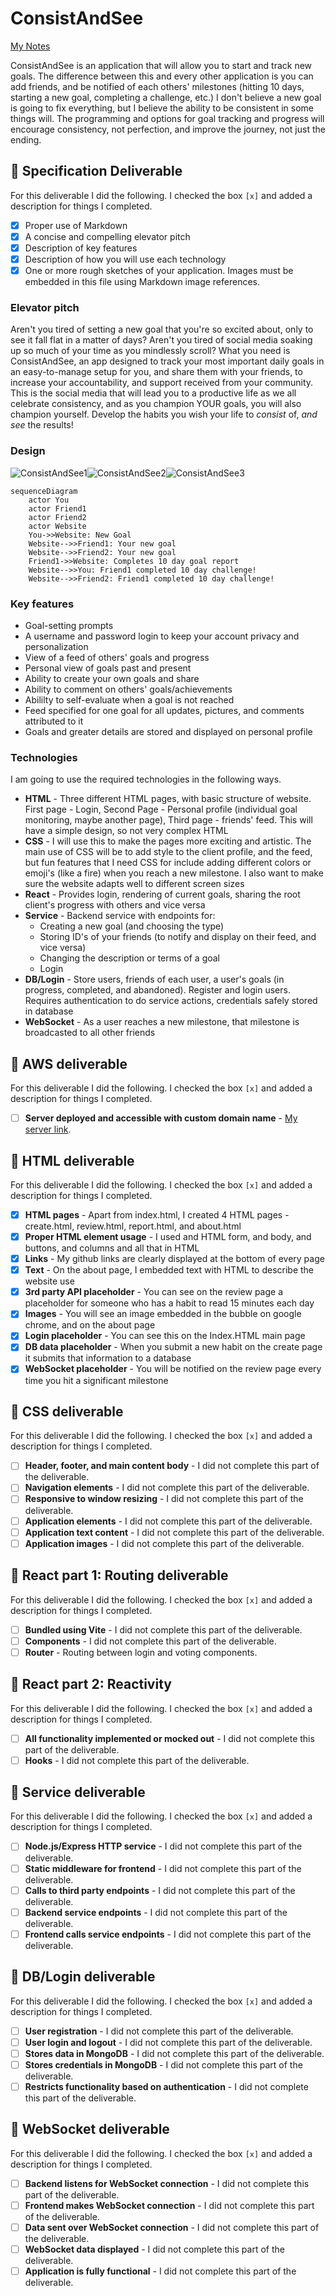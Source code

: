 # ConsistAndSee

[My Notes](notes.md)

ConsistAndSee is an application that will allow you to start and track new goals. The difference between this and every other application is you can add friends, and be notified of each others' milestones (hitting 10 days, starting a new goal, completing a challenge, etc.) I don't believe a new goal is going to fix everything, but I believe the ability to be consistent in some things will. The programming and options for goal tracking and progress will encourage consistency, not perfection, and improve the journey, not just the ending.


## 🚀 Specification Deliverable

For this deliverable I did the following. I checked the box `[x]` and added a description for things I completed.

- [x] Proper use of Markdown
- [x] A concise and compelling elevator pitch
- [x] Description of key features
- [x] Description of how you will use each technology
- [x] One or more rough sketches of your application. Images must be embedded in this file using Markdown image references.

### Elevator pitch

Aren't you tired of setting a new goal that you're so excited about, only to see it fall flat in a matter of days? Aren't you tired of social media soaking up so much of your time as you mindlessly scroll? What you need is ConsistAndSee, an app designed to track your most important daily goals in an easy-to-manage setup for you, and share them with your friends, to increase your accountability, and support received from your community. This is the social media that will lead you to a productive life as we all celebrate consistency, and as you champion YOUR goals, you will also champion yourself. Develop the habits you wish your life to _consist_ of, _and see_ the results!

### Design

![ConsistAndSee1](https://github.com/johno4472/startup/assets/145232372/3a01f537-402e-4cee-a84a-5c89f4871be4)![ConsistAndSee2](https://github.com/johno4472/startup/assets/145232372/f2ba7d0d-8f4e-43f2-9c16-01dcfd91ac0e)![ConsistAndSee3](https://github.com/johno4472/startup/assets/145232372/ce852df7-2930-4e51-b1b0-bc4bd924c1d7)

```mermaid
sequenceDiagram
    actor You
    actor Friend1
    actor Friend2
    actor Website
    You->>Website: New Goal
    Website-->>Friend1: Your new goal
    Website-->>Friend2: Your new goal
    Friend1->>Website: Completes 10 day goal report
    Website-->>You: Friend1 completed 10 day challenge!
    Website-->>Friend2: Friend1 completed 10 day challenge!
```

### Key features

- Goal-setting prompts
- A username and password login to keep your account privacy and personalization
- View of a feed of others' goals and progress
- Personal view of goals past and present
- Ability to create your own goals and share
- Ability to comment on others' goals/achievements
- Abililty to self-evaluate when a goal is not reached
- Feed specified for one goal for all updates, pictures, and comments attributed to it
- Goals and greater details are stored and displayed on personal profile

### Technologies

I am going to use the required technologies in the following ways.

- **HTML** - Three different HTML pages, with basic structure of website. First page - Login, Second Page - Personal profile (individual goal monitoring, maybe another page), Third page - friends' feed. This will have a simple design, so not very complex HTML
- **CSS** - I will use this to make the pages more exciting and artistic. The main use of CSS will be to add style to the client profile, and the feed, but fun features that I need CSS for include adding different colors or emoji's (like a fire) when you reach a new milestone. I also want to make sure the website adapts well to different screen sizes
- **React** - Provides login, rendering of current goals, sharing the root client's progress with others and vice versa
- **Service** - Backend service with endpoints for:
    - Creating a new goal (and choosing the type)
    - Storing ID's of your friends (to notify and display on their feed, and vice versa)
    - Changing the description or terms of a goal
    - Login
- **DB/Login** - Store users, friends of each user, a user's goals (in progress, completed, and abandoned). Register and login users. Requires authentication to do service actions, credentials safely stored in database
- **WebSocket** - As a user reaches a new milestone, that milestone is broadcasted to all other friends

## 🚀 AWS deliverable

For this deliverable I did the following. I checked the box `[x]` and added a description for things I completed.

- [ ] **Server deployed and accessible with custom domain name** - [My server link](https://yourdomainnamehere.click).

## 🚀 HTML deliverable

For this deliverable I did the following. I checked the box `[x]` and added a description for things I completed.

- [x] **HTML pages** - Apart from index.html, I created 4 HTML pages - create.html, review.html, report.html, and about.html
- [x] **Proper HTML element usage** - I used and HTML form, and body, and buttons, and columns and all that in HTML
- [x] **Links** - My github links are clearly displayed at the bottom of every page
- [x] **Text** - On the about page, I embedded text with HTML to describe the website use
- [x] **3rd party API placeholder** - You can see on the review page a placeholder for someone who has a habit to read 15 minutes each day 
- [x] **Images** - You will see an image embedded in the bubble on google chrome, and on the about page
- [x] **Login placeholder** - You can see this on the Index.HTML main page
- [x] **DB data placeholder** - When you submit a new habit on the create page it submits that information to a database
- [x] **WebSocket placeholder** - You will be notified on the review page every time you hit a significant milestone

## 🚀 CSS deliverable

For this deliverable I did the following. I checked the box `[x]` and added a description for things I completed.

- [ ] **Header, footer, and main content body** - I did not complete this part of the deliverable.
- [ ] **Navigation elements** - I did not complete this part of the deliverable.
- [ ] **Responsive to window resizing** - I did not complete this part of the deliverable.
- [ ] **Application elements** - I did not complete this part of the deliverable.
- [ ] **Application text content** - I did not complete this part of the deliverable.
- [ ] **Application images** - I did not complete this part of the deliverable.

## 🚀 React part 1: Routing deliverable

For this deliverable I did the following. I checked the box `[x]` and added a description for things I completed.

- [ ] **Bundled using Vite** - I did not complete this part of the deliverable.
- [ ] **Components** - I did not complete this part of the deliverable.
- [ ] **Router** - Routing between login and voting components.

## 🚀 React part 2: Reactivity

For this deliverable I did the following. I checked the box `[x]` and added a description for things I completed.

- [ ] **All functionality implemented or mocked out** - I did not complete this part of the deliverable.
- [ ] **Hooks** - I did not complete this part of the deliverable.

## 🚀 Service deliverable

For this deliverable I did the following. I checked the box `[x]` and added a description for things I completed.

- [ ] **Node.js/Express HTTP service** - I did not complete this part of the deliverable.
- [ ] **Static middleware for frontend** - I did not complete this part of the deliverable.
- [ ] **Calls to third party endpoints** - I did not complete this part of the deliverable.
- [ ] **Backend service endpoints** - I did not complete this part of the deliverable.
- [ ] **Frontend calls service endpoints** - I did not complete this part of the deliverable.

## 🚀 DB/Login deliverable

For this deliverable I did the following. I checked the box `[x]` and added a description for things I completed.

- [ ] **User registration** - I did not complete this part of the deliverable.
- [ ] **User login and logout** - I did not complete this part of the deliverable.
- [ ] **Stores data in MongoDB** - I did not complete this part of the deliverable.
- [ ] **Stores credentials in MongoDB** - I did not complete this part of the deliverable.
- [ ] **Restricts functionality based on authentication** - I did not complete this part of the deliverable.

## 🚀 WebSocket deliverable

For this deliverable I did the following. I checked the box `[x]` and added a description for things I completed.

- [ ] **Backend listens for WebSocket connection** - I did not complete this part of the deliverable.
- [ ] **Frontend makes WebSocket connection** - I did not complete this part of the deliverable.
- [ ] **Data sent over WebSocket connection** - I did not complete this part of the deliverable.
- [ ] **WebSocket data displayed** - I did not complete this part of the deliverable.
- [ ] **Application is fully functional** - I did not complete this part of the deliverable.
